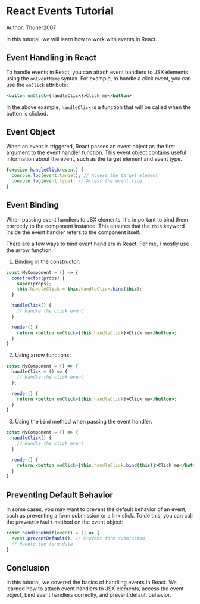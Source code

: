 # React Events Tutorial

Author: Thuner2007

In this tutorial, we will learn how to work with events in React.

## Event Handling in React

To handle events in React, you can attach event handlers to JSX elements using the `onEventName` syntax. For example, to handle a click event, you can use the `onClick` attribute:

```jsx
<button onClick={handleClick}>Click me</button>
```

In the above example, `handleClick` is a function that will be called when the button is clicked.

## Event Object

When an event is triggered, React passes an event object as the first argument to the event handler function. This event object contains useful information about the event, such as the target element and event type.

```jsx
function handleClick(event) {
  console.log(event.target); // Access the target element
  console.log(event.type); // Access the event type
}
```

## Event Binding

When passing event handlers to JSX elements, it's important to bind them correctly to the component instance. This ensures that the `this` keyword inside the event handler refers to the component itself.

There are a few ways to bind event handlers in React. For me, I mostly use the arrow function.

1. Binding in the constructor:

```jsx
const MyComponent = () => {
  constructor(props) {
    super(props);
    this.handleClick = this.handleClick.bind(this);
  }

  handleClick() {
    // Handle the click event
  }

  render() {
    return <button onClick={this.handleClick}>Click me</button>;
  }
}
```

2. Using arrow functions:

```jsx
const MyComponent = () => {
  handleClick = () => {
    // Handle the click event
  };

  render() {
    return <button onClick={this.handleClick}>Click me</button>;
  }
}
```

3. Using the `bind` method when passing the event handler:

```jsx
const MyComponent = () => {
  handleClick() {
    // Handle the click event
  }

  render() {
    return <button onClick={this.handleClick.bind(this)}>Click me</button>;
  }
}
```

## Preventing Default Behavior

In some cases, you may want to prevent the default behavior of an event, such as preventing a form submission or a link click. To do this, you can call the `preventDefault` method on the event object:

```jsx
const handleSubmit(event) = () => {
  event.preventDefault(); // Prevent form submission
  // Handle the form data
}
```

## Conclusion

In this tutorial, we covered the basics of handling events in React. We learned how to attach event handlers to JSX elements, access the event object, bind event handlers correctly, and prevent default behavior.
